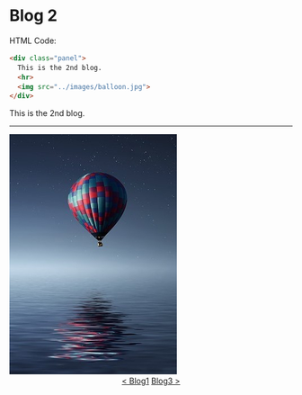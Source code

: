 # Blog 2

HTML Code:
```html
<div class="panel">
  This is the 2nd blog.
  <hr>
  <img src="../images/balloon.jpg">
</div>
```

<div class="panel">
  This is the 2nd blog.
  <hr>
  <img src="../images/balloon.jpg">
</div>

<div style="text-align:center">
  <a href="blog1">< Blog1</a> <a href="blog3">Blog3 ></a>
</div>
